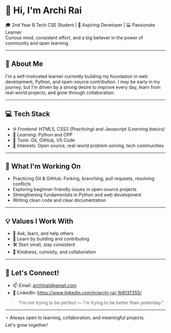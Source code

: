# 👋 Hi, I'm Archi Rai

🎓 2nd Year B.Tech CSE Student | 🌱 Aspiring Developer | 💻 Passionate Learner  
Curious mind, consistent effort, and a big believer in the power of community and open learning.

---

## 🌟 About Me

I'm a self-motivated learner currently building my foundation in web development, Python, and open-source contribution. I may be early in my journey, but I’m driven by a strong desire to improve every day, learn from real-world projects, and grow through collaboration.

---

## 💻 Tech Stack

- 🌐 *Frontend*: HTML5, CSS3 *(Practicing)* and Javascript *(Learning basics)*
- 🐍 *Learning*: Python and CPP
- 🔧 *Tools*: Git, GitHub, VS Code
- 📘 Interests: Open source, real-world problem solving, tech communities

---

## 🚀 What I'm Working On

- Practicing Git & GitHub: Forking, branching, pull requests, resolving conflicts
- Exploring beginner-friendly issues in open-source projects
- Strengthening fundamentals in Python and web development
- Writing clean code and clear documentation

---

## 💡 Values I Work With

- 💬 Ask, learn, and help others
- 🧠 Learn by building and contributing
- 🛠 Start small, stay consistent
- 🤝 Kindness, curiosity, and collaboration

---

## 🤝 Let's Connect!

- 📫 Email: archiiraii@gmail.com
- 💼 LinkedIn: https://www.linkedin.com/in/archi-rai-1b9137255/
  
> “I'm not trying to be perfect — I'm trying to be better than yesterday.”

---

⭐ Always open to learning, collaboration, and meaningful projects. Let's grow together!
